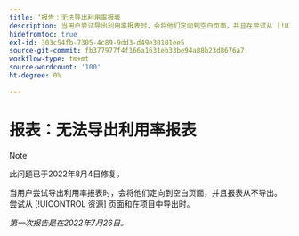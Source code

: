 ```yaml
---
title: ‘报告：无法导出利用率报表
description: 当用户尝试导出利用率报表时，会将他们定向到空白页面，并且在尝试从 [!UICONTROL 资源] 页面和在项目中导出时。
hidefromtoc: true
exl-id: 303c54fb-7305-4c89-9dd3-d49e30101ee5
source-git-commit: fb377977f4f166a1631eb33be94a88b23d8676a7
workflow-type: tm+mt
source-wordcount: '100'
ht-degree: 0%

---
```


# 报表：无法导出利用率报表

>[!NOTE]
>
>此问题已于2022年8月4日修复。

当用户尝试导出利用率报表时，会将他们定向到空白页面，并且报表从不导出。 尝试从 [!UICONTROL 资源] 页面和在项目中导出时。

_第一次报告是在2022年7月26日。_
